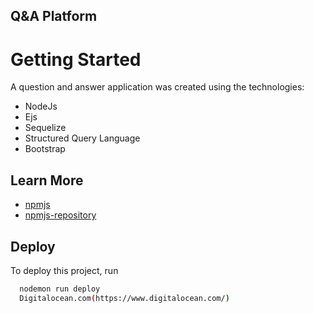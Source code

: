 ## Q&A Platform 

# Getting Started
A question and answer application was created using the technologies:
- NodeJs
- Ejs
- Sequelize
- Structured Query Language
- Bootstrap

## Learn More
 - [npmjs](https://www.npmjs.com/package/nodemon)
 - [npmjs-repository](github.com/remy/nodemon)
  
## Deploy
To deploy this project, run
```bash
  nodemon run deploy
  Digitalocean.com(https://www.digitalocean.com/)
```


